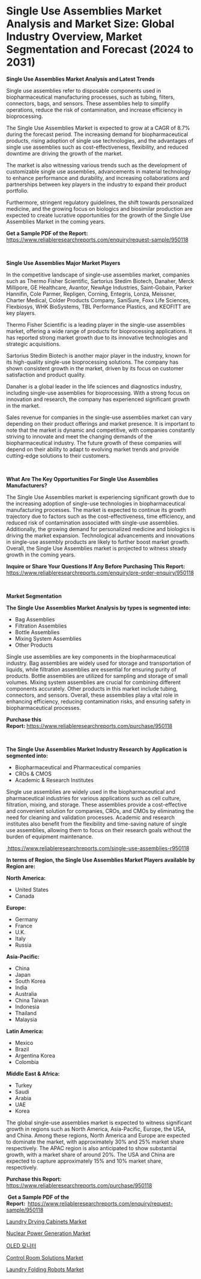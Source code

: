 <p><h1>Single Use Assemblies Market Analysis and Market Size: Global Industry Overview, Market Segmentation and Forecast (2024 to 2031)</h1></p><p><strong>Single Use Assemblies Market Analysis and Latest Trends</strong></p>
<p><p>Single use assemblies refer to disposable components used in biopharmaceutical manufacturing processes, such as tubing, filters, connectors, bags, and sensors. These assemblies help to simplify operations, reduce the risk of contamination, and increase efficiency in bioprocessing.</p><p>The Single Use Assemblies Market is expected to grow at a CAGR of 8.7% during the forecast period. The increasing demand for biopharmaceutical products, rising adoption of single use technologies, and the advantages of single use assemblies such as cost-effectiveness, flexibility, and reduced downtime are driving the growth of the market.</p><p>The market is also witnessing various trends such as the development of customizable single use assemblies, advancements in material technology to enhance performance and durability, and increasing collaborations and partnerships between key players in the industry to expand their product portfolio.</p><p>Furthermore, stringent regulatory guidelines, the shift towards personalized medicine, and the growing focus on biologics and biosimilar production are expected to create lucrative opportunities for the growth of the Single Use Assemblies Market in the coming years.</p></p>
<p><strong>Get a Sample PDF of the Report:&nbsp;</strong> <a href="https://www.reliableresearchreports.com/enquiry/request-sample/950118">https://www.reliableresearchreports.com/enquiry/request-sample/950118</a></p>
<p>&nbsp;</p>
<p><strong>Single Use Assemblies Major Market Players</strong></p>
<p><p>In the competitive landscape of single-use assemblies market, companies such as Thermo Fisher Scientific, Sartorius Stedim Biotech, Danaher, Merck Millipore, GE Healthcare, Avantor, NewAge Industries, Saint-Gobain, Parker Hannifin, Cole Parmer, Repligen, Corning, Entegris, Lonza, Meissner, Charter Medical, Colder Products Company, SaniSure, Foxx Life Sciences, Flexbiosys, WHK BioSystems, TBL Performance Plastics, and KEOFITT are key players.</p><p>Thermo Fisher Scientific is a leading player in the single-use assemblies market, offering a wide range of products for bioprocessing applications. It has reported strong market growth due to its innovative technologies and strategic acquisitions.</p><p>Sartorius Stedim Biotech is another major player in the industry, known for its high-quality single-use bioprocessing solutions. The company has shown consistent growth in the market, driven by its focus on customer satisfaction and product quality.</p><p>Danaher is a global leader in the life sciences and diagnostics industry, including single-use assemblies for bioprocessing. With a strong focus on innovation and research, the company has experienced significant growth in the market.</p><p>Sales revenue for companies in the single-use assemblies market can vary depending on their product offerings and market presence. It is important to note that the market is dynamic and competitive, with companies constantly striving to innovate and meet the changing demands of the biopharmaceutical industry. The future growth of these companies will depend on their ability to adapt to evolving market trends and provide cutting-edge solutions to their customers.</p></p>
<p>&nbsp;</p>
<p><strong>What Are The Key Opportunities For Single Use Assemblies Manufacturers?</strong></p>
<p><p>The Single Use Assemblies market is experiencing significant growth due to the increasing adoption of single-use technologies in biopharmaceutical manufacturing processes. The market is expected to continue its growth trajectory due to factors such as the cost-effectiveness, time efficiency, and reduced risk of contamination associated with single-use assemblies. Additionally, the growing demand for personalized medicine and biologics is driving the market expansion. Technological advancements and innovations in single-use assembly products are likely to further boost market growth. Overall, the Single Use Assemblies market is projected to witness steady growth in the coming years.</p></p>
<p><strong>Inquire or Share Your Questions If Any Before Purchasing This Report:</strong> <a href="https://www.reliableresearchreports.com/enquiry/pre-order-enquiry/950118">https://www.reliableresearchreports.com/enquiry/pre-order-enquiry/950118</a></p>
<p>&nbsp;</p>
<p><strong>Market Segmentation</strong></p>
<p><strong>The Single Use Assemblies Market Analysis by types is segmented into:</strong></p>
<p><ul><li>Bag Assemblies</li><li>Filtration Assemblies</li><li>Bottle Assemblies</li><li>Mixing System Assemblies</li><li>Other Products</li></ul></p>
<p><p>Single use assemblies are key components in the biopharmaceutical industry. Bag assemblies are widely used for storage and transportation of liquids, while filtration assemblies are essential for ensuring purity of products. Bottle assemblies are utilized for sampling and storage of small volumes. Mixing system assemblies are crucial for combining different components accurately. Other products in this market include tubing, connectors, and sensors. Overall, these assemblies play a vital role in enhancing efficiency, reducing contamination risks, and ensuring safety in biopharmaceutical processes.</p></p>
<p><strong>Purchase this Report:&nbsp;</strong><a href="https://www.reliableresearchreports.com/purchase/950118">https://www.reliableresearchreports.com/purchase/950118</a></p>
<p>&nbsp;</p>
<p><strong>The Single Use Assemblies Market Industry Research by Application is segmented into:</strong></p>
<p><ul><li>Biopharmaceutical and Pharmaceutical companies</li><li>CROs & CMOS</li><li>Academic & Research Institutes</li></ul></p>
<p><p>Single use assemblies are widely used in the biopharmaceutical and pharmaceutical industries for various applications such as cell culture, filtration, mixing, and storage. These assemblies provide a cost-effective and convenient solution for companies, CROs, and CMOs by eliminating the need for cleaning and validation processes. Academic and research institutes also benefit from the flexibility and time-saving nature of single use assemblies, allowing them to focus on their research goals without the burden of equipment maintenance.</p></p>
<p><a href="https://www.reliableresearchreports.com/single-use-assemblies-r950118">&nbsp;https://www.reliableresearchreports.com/single-use-assemblies-r950118</a></p>
<p><strong>In terms of Region, the Single Use Assemblies Market Players available by Region are:</strong></p>
<p>
    <p> <strong> North America: </strong>
        <ul>
            <li>United States</li>
            <li>Canada</li>
        </ul>
        </p> 
    <p> <strong> Europe: </strong>
        <ul>
            <li>Germany</li>
            <li>France</li>
            <li>U.K.</li>
            <li>Italy</li>
            <li>Russia</li>
        </ul>
        </p> 
    <p> <strong> Asia-Pacific: </strong>
        <ul>
            <li>China</li>
            <li>Japan</li>
            <li>South Korea</li>
            <li>India</li>
            <li>Australia</li>
            <li>China Taiwan</li>
            <li>Indonesia</li>
            <li>Thailand</li>
            <li>Malaysia</li>
        </ul>
        </p> 
    <p> <strong> Latin America: </strong>
        <ul>
            <li>Mexico</li>
            <li>Brazil</li>
            <li>Argentina Korea</li>
            <li>Colombia</li>
        </ul>
        </p> 
    <p> <strong> Middle East & Africa: </strong>
        <ul>
            <li>Turkey</li>
            <li>Saudi</li>
            <li>Arabia</li>
            <li>UAE</li>
            <li>Korea</li>
        </ul>
    </p>
    </p>
<p><p>The global single-use assemblies market is expected to witness significant growth in regions such as North America, Asia-Pacific, Europe, the USA, and China. Among these regions, North America and Europe are expected to dominate the market, with approximately 30% and 25% market share respectively. The APAC region is also anticipated to show substantial growth, with a market share of around 20%. The USA and China are expected to capture approximately 15% and 10% market share, respectively.</p></p>
<p><strong>Purchase this Report: </strong><a href="https://www.reliableresearchreports.com/purchase/950118">https://www.reliableresearchreports.com/purchase/950118</a></p>
<p>&nbsp;<strong>Get a Sample PDF of the Report:&nbsp;&nbsp;</strong><a href="https://www.reliableresearchreports.com/enquiry/request-sample/950118">https://www.reliableresearchreports.com/enquiry/request-sample/950118</a></p>
<p><strong></strong></p>
<p><p><a href="https://www.linkedin.com/pulse/laundry-drying-cabinets-market-trends-analysis-forecasted-z5sgc">Laundry Drying Cabinets Market</a></p><p><a href="https://github.com/jaidynmorantestelletmjzya/Market-Research-Report-List-2/blob/main/nuclear-power-generation-market.md">Nuclear Power Generation Market</a></p><p><a href="https://github.com/bvubpqd5241630/Market-Research-Report-List-2/blob/main/328992850273.md">OLED 모니터</a></p><p><a href="https://github.com/juniordelafrance/Market-Research-Report-List-3/blob/main/control-room-solutions-market.md">Control Room Solutions Market</a></p><p><a href="https://www.linkedin.com/pulse/laundry-folding-robots-market-furnishes-information-share-trends-qk34c?trackingId=PBnqCkR3NQJm9lwVtOH5nw%3D%3D">Laundry Folding Robots Market</a></p></p>